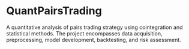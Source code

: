 # QuantPairsTrading
A quantitative analysis of pairs trading strategy using cointegration and statistical methods. The project encompasses data acquisition, preprocessing, model development, backtesting, and risk assessment.
